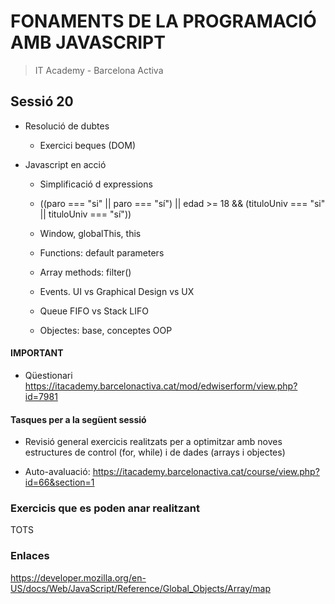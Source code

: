 # FONAMENTS DE LA PROGRAMACIÓ AMB JAVASCRIPT

> IT Academy - Barcelona Activa

## Sessió 20

- Resolució de dubtes

  - Exercici beques (DOM)

- Javascript en acció

  - Simplificació d expressions
  - ((paro === "si" || paro === "sí") || edad >= 18 && (tituloUniv === "si" || tituloUniv === "sí"))

  - Window, globalThis, this

  - Functions: default parameters

  - Array methods: filter()

  - Events. UI vs Graphical Design vs UX

  - Queue FIFO vs Stack LIFO

  - Objectes: base, conceptes OOP

#### IMPORTANT

- Qüestionari https://itacademy.barcelonactiva.cat/mod/edwiserform/view.php?id=7981

#### Tasques per a la següent sessió

- Revisió general exercicis realitzats per a optimitzar amb noves estructures de control (for, while) i de dades (arrays i objectes)

- Auto-avaluació: https://itacademy.barcelonactiva.cat/course/view.php?id=66&section=1

### Exercicis que es poden anar realitzant

TOTS

### Enlaces

https://developer.mozilla.org/en-US/docs/Web/JavaScript/Reference/Global_Objects/Array/map
